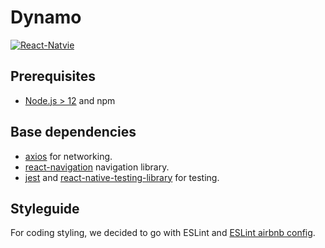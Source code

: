 # Dynamo

[![React-Natvie](https://img.shields.io/badge/React_Native-20232A?style=for-the-badge&logo=react&logoColor=61DAFB)](https://reactnative.dev/)

## Prerequisites

- [Node.js > 12](https://nodejs.org) and npm 

## Base dependencies

- [axios](https://github.com/axios/axios) for networking.
- [react-navigation](https://reactnavigation.org/) navigation library.
- [jest](https://facebook.github.io/jest/) and [react-native-testing-library](https://callstack.github.io/react-native-testing-library/) for testing.

## Styleguide

For coding styling, we decided to go with ESLint and [ESLint airbnb config](https://github.com/airbnb/javascript#readme).
